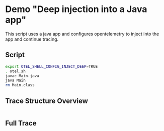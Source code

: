 # Demo "Deep injection into a Java app"
This script uses a java app and configures opentelemetry to inject into the app and continue tracing.
## Script
```sh
export OTEL_SHELL_CONFIG_INJECT_DEEP=TRUE
. otel.sh
javac Main.java
java Main
rm Main.class
```
## Trace Structure Overview
```
```
## Full Trace
```
```
